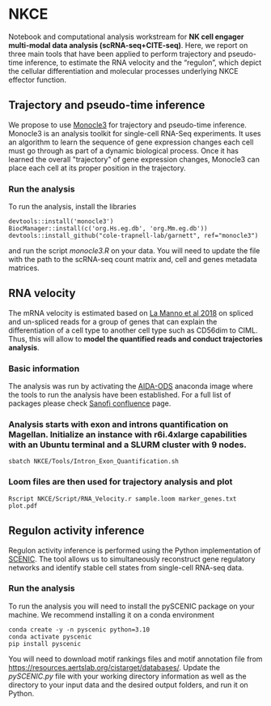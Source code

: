 # NKCE
Notebook and computational analysis workstream for **NK cell engager multi-modal data analysis (scRNA-seq+CITE-seq)**. Here, we report on three main tools that have been applied to perform trajectory and pseudo-time inference, to estimate the RNA velocity and the “regulon”, which depict the cellular differentiation and molecular processes underlying NKCE effector function.

## Trajectory and pseudo-time inference
We propose to use [Monocle3](http://cole-trapnell-lab.github.io/monocle3/) for trajectory and pseudo-time inference. Monocle3 is an analysis toolkit for single-cell RNA-Seq experiments. It uses an algorithm to learn the sequence of gene expression changes each cell must go through as part of a dynamic biological process. Once it has learned the overall "trajectory" of gene expression changes, Monocle3 can place each cell at its proper position in the trajectory.

### Run the analysis
To run the analysis, install the libraries 
```{r}
devtools::install('monocle3')
BiocManager::install(c('org.Hs.eg.db', 'org.Mm.eg.db'))
devtools::install_github("cole-trapnell-lab/garnett", ref="monocle3")
```
and run the script *monocle3.R* on your data. You will need to update the file with the path to the scRNA-seq count matrix and, cell and genes metadata matrices.

## RNA velocity
The mRNA velocity is estimated based on [La Manno et al 2018](https://www.nature.com/articles/s41586-018-0414-6) on spliced and un-spliced reads for a group of genes that can explain the differentiation of a cell type to another cell type such as CD56dim to CIML. Thus, this will allow to **model the quantified reads and conduct trajectories analysis**.  

### Basic information
The analysis was run by activating the [AIDA-ODS](https://kb-am1.sanofi.com/display/MP/AIDA-ODS) anaconda image where the tools to run the analysis have been established. For a full list of packages please check [Sanofi confluence](https://kb-am1.sanofi.com/display/MP/AIDA-ODS) page.

### Analysis starts with exon and introns quantification on Magellan. Initialize an instance with r6i.4xlarge capabilities with an Ubuntu terminal and a SLURM cluster with 9 nodes.
```
sbatch NKCE/Tools/Intron_Exon_Quantification.sh
```

### Loom files are then used for trajectory analysis and plot
```
Rscript NKCE/Script/RNA_Velocity.r sample.loom marker_genes.txt plot.pdf
```

## Regulon activity inference
Regulon activity inference is performed using the Python implementation of [SCENIC](https://www.nature.com/articles/nmeth.4463). The tool allows us to simultaneously reconstruct gene regulatory networks and identify stable cell states from single-cell RNA-seq data. 

### Run the analysis
To run the analysis you will need to install the pySCENIC package on your machine. We recommend installing it on a conda environment 
```
conda create -y -n pyscenic python=3.10
conda activate pyscenic
pip install pyscenic
```
You will need to download motif rankings files and motif annotation file from https://resources.aertslab.org/cistarget/databases/. Update the *pySCENIC.py* file with your working directory information as well as the directory to your input data and the desired output folders, and run it on Python.


